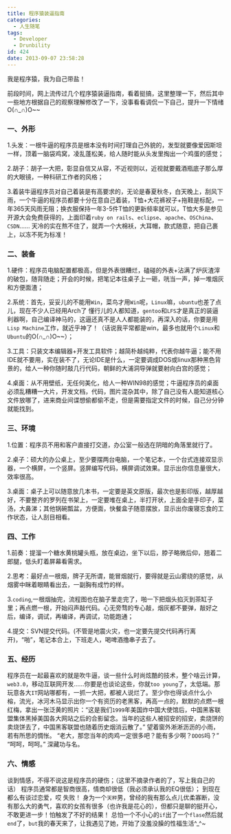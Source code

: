```yaml
---
title: 程序猿装逼指南
categories:
  - 人生随笔
tags:
  - Developer
  - Drunbility
id: 424
date: 2013-09-07 23:58:28
---
```


我是程序猿，我为自己带盐！

前段时间，网上流传过几个程序猿装逼指南，看着挺搞，这里整理一下，然后其中一些地方根据自己的观察理解修改了一下，没事看看调侃一下自己，提升一下情绪O(∩_∩)O~~

### 一、外形
1.头发：一根牛逼的程序员是根本没有时间打理自己外貌的，发型就要像爱因斯坦一样，顶着一脑袋鸡窝，凌乱蓬松美，给人随时能从头发里掏出一个鸡蛋的感觉；

2.胡子：胡子一大把，彰显自信又从容，不近视则以，近视就要戴酒瓶底子那么厚的大眼镜，一种科研工作者的风格；

3.着装牛逼程序员对自己着装是有高要求的，无论是春夏秋冬，白天晚上，刮风下雨，一个牛逼的程序员都要十分在意自己着装，T恤+大花裤衩子+拖鞋是标配，一年365天风雨无阻；换衣服保持一年3-5件T恤的更新频率就可以，T恤大多是参见开源大会免费获得的，上面印着`ruby on rails`、`eclipse`、`apache`、`OSChina`、`CSDN`……
天冷的实在熬不住了，就弄一个大棉袄，大耳帽，款式随意，把自己裹上，以冻不死为标准！

### 二、装备
1.硬件：程序员电脑配置都极高，但是外表很糟烂，磕碰的外表+沾满了炉灰渣滓的破包，随背随走；开会的时候，把笔记本往桌子上一砸，咣当一声，掉一堆烟灰和方便面渣；

2.系统：首先，妥妥儿的不能用`Win`，菜鸟才用`Win`呢，`Linux`嘛，`ubuntu`也差了点儿，现在不少人已经用Arch了   懂行儿的人都知道，`gentoo`和`LFS`才是真正的装逼利器啊，自己编译神马的，这逼还真不是人人都能装的，再深入的话，你要是用`Lisp Machine`工作，就近乎神了！（话说我平常都是win，最多也就用个`Linux`和`Ubuntu`的O(∩_∩)O~~）；

3.工具：只装文本编辑器+开发工具软件；越简朴越纯粹，代表你越牛逼；能不用IDE就不要用，实在装不了，无论IDE是什么，一定要调成DOS或linux那种黑色背景的，给人一种你随时敲几行代码，朝鲜的大浦洞导弹就要射向白宫的感觉；

4.桌面：从不用壁纸，无任何美化，给人一种WIN98的感觉；牛逼程序员的桌面必须乱糟糟一大片，开发文档，代码，图片混杂其中，除了自己没有人能知道核心文件放哪了，进来商业间谍想偷都偷不走，但是需要指定文件的时候，自己分分钟就能找到。

### 三、环境
1.位置：程序员不用和客户直接打交道，办公室一般选在阴暗的角落里就行了。

2.桌子：硕大的办公桌上，至少要摆两台电脑，一个笔记本，一个台式连接双显示器，一个横屏，一个竖屏。竖屏编写代码，横屏调试效果。显示出你信息量很大，效率很高。

3.桌面：桌子上可以随意放几本书，一定要是英文原版，最次也是影印版，越厚越好，不要整齐的罗列在书架上，一定要堆在桌上，半打开状，上面全是手印子，菜汤，大鼻涕；其他锅碗瓢盆，方便面，快餐盒子随意摆放，显示出你废寝忘食的工作状态，让人刮目相看。

### 四、工作
1.前奏：提溜一个糖水黄桃罐头瓶，放在桌边，坐下以后，脖子略微后仰，翘着二郎腿，低头盯着屏幕看需求。

2.思考：最好点一根烟，牌子无所谓，能冒烟就行，要得就是云山雾绕的感觉，从烟雾中眯着眼睛看出去，一副胸有成竹的样。

3.`coding`,一根烟抽完，流程图也在脑子里走完了，啪一下把烟头掐灭到茶缸子里；再点燃一根，开始闷声敲代码。心无旁骛的专心敲，烟灰都不要弹，敲好之后，编译，调试，再编译，再调试，功能跑通；

4.提交：SVN提交代码。(不管是地震火灾，也一定要先提交代码再行离开)，“啪”，笔记本合上，下班走人，喝啤酒撸串子去了。

### 五、经历
程序员在一起最喜欢的就是吹牛逼，谈一些什么时尚炫酷的技术，整个啥云计算，`web3.0`，移动互联网开发……你要是也谈论这些，你就`too young`了，太低端。那玩意各大`IT`网站哪都有，一抓一大把，都被人说烂了。至少你也得谈点什么小榕，流光，冰河木马显示出你一个有资历的老黑客，再高一点的，默默的点燃一根红梅，拿出一张泛黄的照片：“这是我们`1999`年美国炸中国大使馆后，中国黑客联盟集体黑掉美国各大网站之后的合影留念。当年的这些人被招安的招安，卖烧饼的卖烧饼去了，中国黑客联盟也随着历史烟消云散了。” 望着窗外淅淅沥沥的小雨，若有所思的惆怅。
“老大，那您当年的肉鸡一定很多吧？能有多少啊？`DDOS`吗？”
“呵呵，呵呵。”
深藏功与名。

### 六、情感
谈到情感，不得不说这是程序员的硬伤；（这里不摘录作者的了，写上我自己的话）
程序员通常都是智商很高，情商却很低（我必须承认我的EQ很低）；
到现在都么有谈过恋爱，哎 失败！
身为一个`天秤`男，曾经的我有那么点儿优柔寡断，没有那么大的勇气，喜欢的女孩有很多（也许我是花心的），但都只是聊的挺开心，不敢更进一步！怕触发了不好的结果！
总怕一个不小心的`if`出了一个`flase`然后就`end`了，`but`我的春天来了，让我遇见了她，开始了没羞没臊的性福生活^_^~